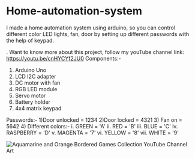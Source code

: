 # Home-automation-system
 I made a home automation system using arduino, so you can control different color LED lights, fan, door by setting up different passwords with the help of keypad.

 
 .
Want to know more about this project, follow my youTube channel link: https://youtu.be/cnHYCYf2JU0
Components:-
1) Arduino Uno
2) LCD I2C adapter
3)  DC motor with fan
4) RGB LED module
5) Servo motor
6) Battery holder
7) 4x4 matrix keypad


Passwords:-
1)Door unlocked = 1234
2)Door locked = 4321
3) Fan on = 5642
4) Different colors:-
     i. GREEN = 'A'
     ii. RED = 'B'
     iii. BLUE = 'C'
     iv. RASPBERRY = 'D'
     v. MAGENTA = '7'
     vi. YELLOW = '8'
     vii. WHITE = '9'
     
![Aquamarine and Orange Bordered Games Collection YouTube Channel Art](https://user-images.githubusercontent.com/63573906/119773620-864ad380-bede-11eb-8f66-ba219c389396.png)
